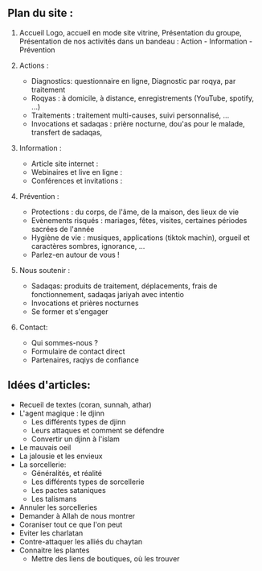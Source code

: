 ## Plan du site : 

1. Accueil
Logo, accueil en mode site vitrine,
Présentation du groupe,
Présentation de nos activités dans un bandeau : Action - Information - Prévention


2. Actions :
    - Diagnostics: questionnaire en ligne, Diagnostic par roqya, par traitement
    - Roqyas : à domicile, à distance, enregistrements (YouTube, spotify, ...)
    - Traitements : traitement multi-causes, suivi personnalisé, ...
    - Invocations et sadaqas : prière nocturne, dou'as pour le malade, transfert de sadaqas, 


3. Information :
    - Article site internet :
    - Webinaires et live en ligne : 
    - Conférences et invitations : 

4. Prévention :
    - Protections : du corps, de l'âme, de la maison, des lieux de vie 
    - Evènements risqués : mariages, fêtes, visites, certaines périodes sacrées de l'année
    - Hygiène de vie : musiques, applications (tiktok machin), orgueil et caractères sombres, ignorance, ...
    - Parlez-en autour de vous !

5. Nous soutenir : 
    - Sadaqas: produits de traitement, déplacements, frais de fonctionnement, sadaqas jariyah avec intentio
    - Invocations et prières nocturnes
    - Se former et s'engager


6. Contact:
    - Qui sommes-nous ?
    - Formulaire de contact direct
    - Partenaires, raqiys de confiance

## Idées d'articles:

- Recueil de textes (coran, sunnah, athar)
- L'agent magique : le djinn
    - Les différents types de djinn
    - Leurs attaques et comment se défendre
    - Convertir un djinn à l'islam
- Le mauvais oeil
- La jalousie et les envieux
- La sorcellerie:
    - Généralités, et réalité
    - Les différents types de sorcellerie
    - Les pactes sataniques
    - Les talismans
- Annuler les sorcelleries
- Demander à Allah de nous montrer
- Coraniser tout ce que l'on peut
- Eviter les charlatan
- Contre-attaquer les alliés du chaytan
- Connaitre les plantes
    - Mettre des liens de boutiques, où les trouver